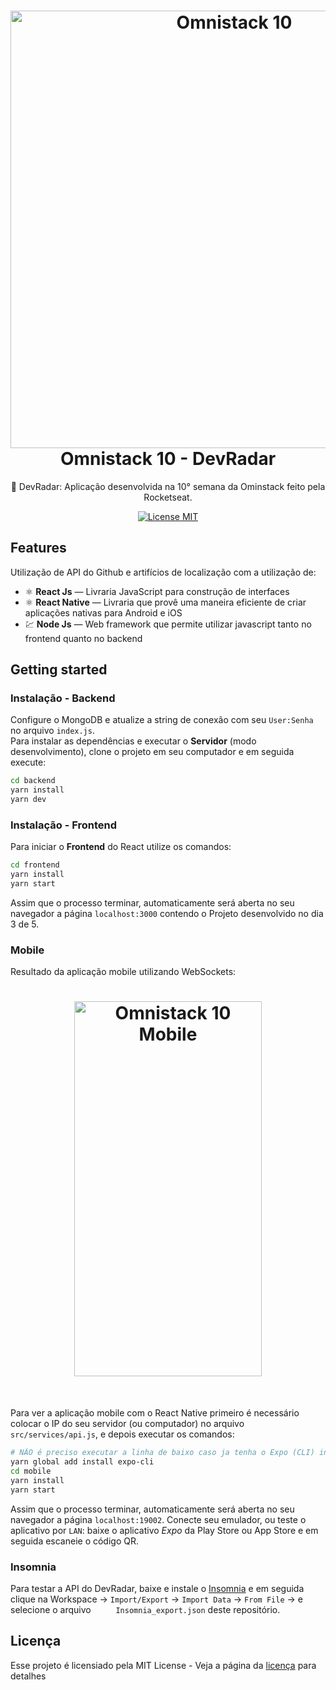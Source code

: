 <h1 align="center">
  <img src="https://i.imgur.com/O04nWsz.png" alt="Omnistack 10" width="700">
<br>
Omnistack 10 - DevRadar
</h1>

<p align="center"> 🚀 DevRadar: Aplicação desenvolvida na 10° semana da Ominstack feito pela Rocketseat.

<p align="center">
  <a href="https://opensource.org/licenses/MIT">
    <img src="https://img.shields.io/badge/License-MIT-blue.svg" alt="License MIT">
  </a>
</p>

## Features
Utilização de API do Github e artifícios de localização com a utilização de:

- ⚛️ **React Js** — Livraria JavaScript para construção de interfaces
- ⚛️ **React Native** — Livraria que provê uma maneira eficiente de criar aplicações nativas para Android e iOS
- 💹 **Node Js** — Web framework que permite utilizar javascript tanto no frontend quanto no backend

## Getting started

### Instalação - Backend
Configure o MongoDB e atualize a string de conexão com seu `User:Senha` no arquivo `index.js`.  
Para instalar as dependências e executar o **Servidor** (modo desenvolvimento), clone o projeto em seu computador e em seguida execute:
```bash
cd backend
yarn install
yarn dev
```

### Instalação - Frontend
Para iniciar o **Frontend** do React utilize os comandos:
```bash
cd frontend
yarn install
yarn start
```
Assim que o processo terminar, automaticamente será aberta no seu navegador a página `localhost:3000` contendo o Projeto desenvolvido no dia 3 de 5.  

### Mobile

Resultado da aplicação mobile utilizando WebSockets:

<h1 align="center"><img align="center" src="./static/mobile.gif" alt="Omnistack 10 Mobile" width="300" height="600"></img></h1>
<br>

Para ver a aplicação mobile com o React Native primeiro é necessário colocar o IP do seu servidor (ou computador) no arquivo `src/services/api.js`, e depois executar os comandos:
```bash
# NÃO é preciso executar a linha de baixo caso ja tenha o Expo (CLI) instalado
yarn global add install expo-cli
cd mobile
yarn install
yarn start
```
Assim que o processo terminar, automaticamente será aberta no seu navegador a página `localhost:19002`. Conecte seu emulador, ou teste o aplicativo por `LAN`: baixe o aplicativo *Expo* da Play Store ou App Store e em seguida escaneie o código QR.


### Insomnia 
Para testar a API do DevRadar, baixe e instale o [Insomnia](https://insomnia.rest/download/) e em seguida clique na Workspace → `Import/Export` → `Import Data` → `From File` → e selecione o arquivo ` 	Insomnia_export.json` deste repositório.

## Licença

Esse projeto é licensiado pela MIT License - Veja a página da [licença](https://opensource.org/licenses/MIT) para detalhes
